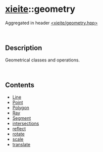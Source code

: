 # [xieite](./xieite.md)\:\:geometry
Aggregated in header [<xieite/geometry.hpp>](../include/xieite/geometry.hpp)

&nbsp;

## Description
Geometrical classes and operations.

&nbsp;

## Contents
- [Line](./namespaces/geometry/line.md)
- [Point](./namespaces/geometry/point.md)
- [Polygon](./namespaces/geometry/polygon.md)
- [Ray](./namespaces/geometry/ray.md)
- [Segment](./namespaces/geometry/segment.md)
- [intersections](./namespaces/geometry/intersections.md)
- [reflect](./namespaces/geometry/reflect.md)
- [rotate](./namespaces/geometry/rotate.md)
- [scale](./namespaces/geometry/scale.md)
- [translate](./namespaces/geometry/translate.md)
